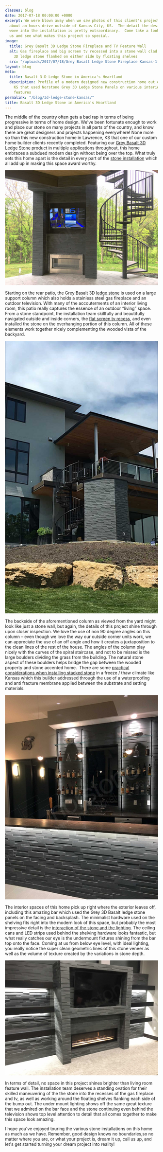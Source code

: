 ```yaml
---
classes: blog
date: 2017-07-18 00:00:00 +0000
excerpt: We were blown away when we saw photos of this client's project recently completed
  about an hours drive outside of Kansas City, KS.  The detail the designers and installers
  wove into the installation is pretty extraordinary.  Come take a look inside with
  us and see what makes this project so special.
image:
  title: Grey Basalt 3D Ledge Stone Fireplace and TV Feature Wall
  alt: Gas fireplace and big screen tv recessed into a stone wall clad in grey basalt
    3D ledge stone flanked on either side by floating shelves
  src: "/uploads/2017/07/18/Grey Basalt Ledge Stone Fireplace Kansas-1.jpg"
layout: blog
meta:
  title: Basalt 3-D Ledge Stone in America's Heartland
  description: Profile of a modern designed new construction home out of Kansas City,
    KS that used Norstone Grey 3D Ledge Stone Panels on various interior and exterior
    features
permalink: "/blog/3d-ledge-stone-kansas/"
title: Basalt 3D Ledge Stone in America's Heartland
---
```



The middle of the country often gets a bad rap in terms of being progressive in terms of home design.  We've been fortunate enough to work and place our stone on many projects in all parts of the country, and know there are great designers and projects happening everywhere!  None more so than this new construction home in Lawrence, KS that one of our custom home builder clients recently completed.  Featuring our [Grey Basalt 3D Ledge Stone](https://www.norstoneusa.com/products/basalt-stone-panels/ash-grey-stone/) product in multiple applications throughout, this home embraces a subdued modern design without being over the top.  What truly sets this home apart is the detail in every part of the [stone installation](https://www.norstoneusa.com/blog/selecting-the-right-installer-for-your-next-tile-or-stone-project/) which all add up in making this space award worthy.

![Outdoor fireplace and tv recessed into column clad in basalt 3d ledge stone](/uploads/2017/07/18/Grey%20Basalt%20Ledge%20Stone%20Outdoor%20Fireplace%20Kansas.jpg)

Starting on the rear patio, the Grey Basalt 3D [ledge stone](https://www.norstoneusa.com/blog/ledgestone-norstone-industry-series/) is used on a large support column which also holds a stainless steel gas fireplace and an outdoor television.  With many of the accouterments of an interior living room, this patio really captures the essence of an outdoor “living” space.  From a stone standpoint, the installation team skillfully and beautifully navigated outside and inside corners, the [flat screen tv recess](https://www.norstoneusa.com/blog/how-to-install-a-flat-screen-tv-on-a-stacked-stone-wall/), and even installed the stone on the overhanging portion of this column.  All of these elements work together nicely complementing the wooded vista of the backyard.

![Rear elevation view of modern styled home outside of Kansas with grey basalt 3d ledge stone accents](/uploads/2017/07/18/Grey%20Basalt%20Ledge%20Stone%20Patio%20Kansas.jpg)

The backside of the aforementioned column as viewed from the yard might look like just a stone wall, but again, the details of this project shine through upon closer inspection.  We love the use of non 90 degree angles on this column – even though we love the way our outside corner units work, we can appreciate the use of an off angle and how it creates a juxtaposition to the clean lines of the rest of the house.  The angles of the column play nicely with the curves of the spiral staircase, and not to be missed is the large boulders dividing the grass from the building.  The natural stone aspect of these boulders helps bridge the gap between the wooded property and stone accented home.  There are some [practical considerations when installing stacked stone](/how-to-install-stacked-stone/) in a freeze / thaw climate like Kansas which this builder addressed through the use of a waterproofing and anti fracture membrane applied between the substrate and setting materials.

![Modern styled bar with grey 3D ledge stone used on facing and backsplash](/uploads/2017/07/18/Grey%20Basalt%20Ledge%20Stone%20Bar%20Kansas.jpg)

The interior spaces of this home pick up right where the exterior leaves off, including this amazing bar which used the Grey 3D Basalt ledge stone panels on the facing and backsplash.  The minimalist hardware used on the shelving fits right into the modern look of this space, but probably the most impressive detail is the [interaction of the stone and the lighting](https://www.norstoneusa.com/blog/design-school-pairing-lighting-fixtures-with-stone-veneer-for-amazing-results/).  The ceiling cans and LED strips used behind the shelving hardware looks fantastic, but what really catches our eye is the undermount fixtures shining from the bar top onto the face.  Coming at us from below eye level, with ideal lighting, you really notice the super clean geometric lines of this stone veneer as well as the volume of texture created by the variations in stone depth.

![TV and fireplace feature wall ](/uploads/2017/07/18/Grey%20Basalt%20Ledge%20Stone%20Fireplace%20Kansas.jpg)

In terms of detail, no space in this project shines brighter than living room feature wall.  The installation team deserves a standing ovation for their skilled maneuvering of the the stone into the recesses of the gas fireplace and tv, as well as working around the floating shelves flanking each side of the bump out.  The under mount lighting shows off the same great texture that we admired on the bar face and the stone continuing even behind the television shows top level attention to detail that all comes together to make this space look amazing.

I hope you've enjoyed touring the various stone installations on this home as much as we have.  Remember, good design knows no boundaries,so no matter where you are, or what your project is, dream it up, call us up, and let's get started turning your dream project into reality!
